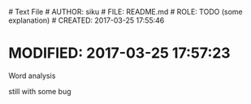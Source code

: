 \# Text File
\# AUTHOR:   siku
\# FILE:     README.md
\# ROLE:     TODO (some explanation)
\# CREATED:  2017-03-25 17:55:46
# MODIFIED: 2017-03-25 17:57:23

Word analysis

still with some bug
